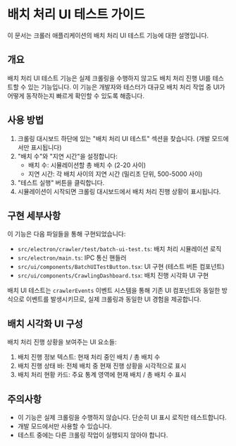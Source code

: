 # 배치 처리 UI 테스트 가이드

이 문서는 크롤러 애플리케이션의 배치 처리 UI 테스트 기능에 대한 설명입니다.

## 개요

배치 처리 UI 테스트 기능은 실제 크롤링을 수행하지 않고도 배치 처리 진행 UI를 테스트할 수 있는 기능입니다. 이 기능은 개발자와 테스터가 대규모 배치 처리 작업 중 UI가 어떻게 동작하는지 빠르게 확인할 수 있도록 해줍니다.

## 사용 방법

1. 크롤링 대시보드 하단에 있는 "배치 처리 UI 테스트" 섹션을 찾습니다. (개발 모드에서만 표시됩니다)
2. "배치 수"와 "지연 시간"을 설정합니다:
   - 배치 수: 시뮬레이션할 총 배치 수 (2-20 사이)
   - 지연 시간: 각 배치 사이의 지연 시간 (밀리초 단위, 500-5000 사이)
3. "테스트 실행" 버튼을 클릭합니다.
4. 시뮬레이션이 시작되면 크롤링 대시보드에서 배치 처리 진행 상황이 표시됩니다.

## 구현 세부사항

이 기능은 다음 파일들을 통해 구현되었습니다:

- `src/electron/crawler/test/batch-ui-test.ts`: 배치 처리 시뮬레이션 로직
- `src/electron/main.ts`: IPC 통신 핸들러
- `src/ui/components/BatchUITestButton.tsx`: UI 구현 (테스트 버튼 컴포넌트)
- `src/ui/components/CrawlingDashboard.tsx`: 배치 진행 시각화 UI 구현

배치 UI 테스트는 `crawlerEvents` 이벤트 시스템을 통해 기존 UI 컴포넌트와 동일한 방식으로 이벤트를 발생시키므로, 실제 크롤링과 동일한 UI 경험을 제공합니다.

## 배치 시각화 UI 구성

배치 처리 진행 상황을 보여주는 UI 요소들:

1. 배치 진행 정보 텍스트: 현재 처리 중인 배치 / 총 배치 수
2. 배치 진행 상태 바: 전체 배치 중 현재 진행 상황을 시각적으로 표시
3. 배치 처리 현황 카드: 주요 통계 영역에 현재 배치 / 총 배치 수 표시

## 주의사항

- 이 기능은 실제 크롤링을 수행하지 않습니다. 단순히 UI 표시 로직만 테스트합니다.
- 개발 모드에서만 사용할 수 있습니다.
- 테스트 중에는 다른 크롤링 작업이 실행되지 않아야 합니다.
